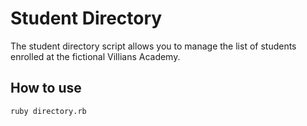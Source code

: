 # Student Directory #

The student directory script allows you to manage the list of students enrolled at the fictional Villians Academy.

## How to use ##

```shell
ruby directory.rb
```
